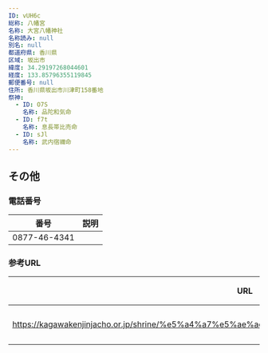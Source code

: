 ```yaml
---
ID: vUH6c
総称: 八幡宮
名称: 大宮八幡神社
名称読み: null
別名: null
都道府県: 香川県
区域: 坂出市
緯度: 34.29197268044601
経度: 133.85796355119845
郵便番号: null
住所: 香川県坂出市川津町158番地
祭神:
  - ID: O7S
    名称: 品陀和気命
  - ID: f7t
    名称: 息長帯比売命
  - ID: sJl
    名称: 武内宿禰命
---
```


## その他

### 電話番号

| 番号         | 説明 |
| ------------ | ---- |
| 0877-46-4341 |      |

### 参考URL

| URL                                                                                            | 説明   |
| ---------------------------------------------------------------------------------------------- | ------ |
| https://kagawakenjinjacho.or.jp/shrine/%e5%a4%a7%e5%ae%ae%e5%85%ab%e5%b9%a1%e7%a5%9e%e7%a4%be/ | 神社庁 |
